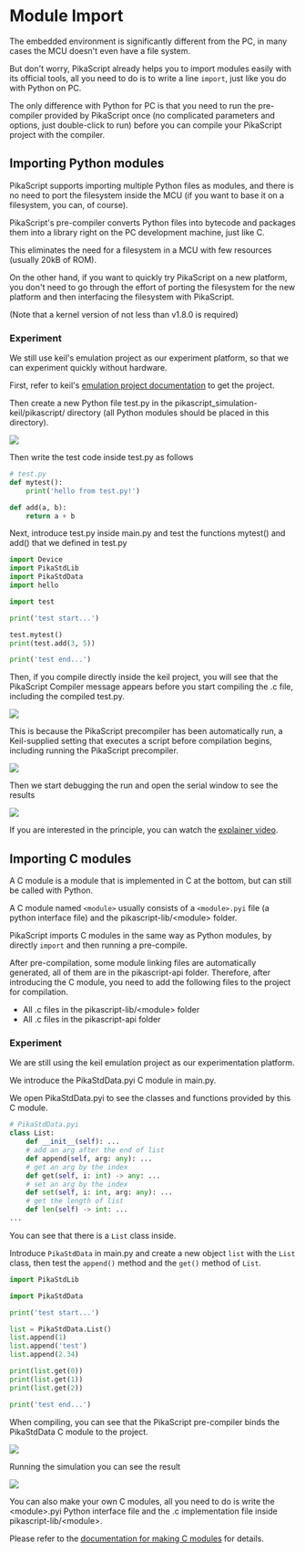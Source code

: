 # Module Import

The embedded environment is significantly different from the PC, in many cases the MCU doesn't even have a file system.

But don't worry, PikaScript already helps you to import modules easily with its official tools, all you need to do is to write a line `import`, just like you do with Python on PC.

The only difference with Python for PC is that you need to run the pre-compiler provided by PikaScript once (no complicated parameters and options, just double-click to run) before you can compile your PikaScript project with the compiler.

## Importing Python modules

PikaScript supports importing multiple Python files as modules, and there is no need to port the filesystem inside the MCU (if you want to base it on a filesystem, you can, of course).

PikaScript's pre-compiler converts Python files into bytecode and packages them into a library right on the PC development machine, just like C.

This eliminates the need for a filesystem in a MCU with few resources (usually 20kB of ROM).

On the other hand, if you want to quickly try PikaScript on a new platform, you don't need to go through the effort of porting the filesystem for the new platform and then interfacing the filesystem with PikaScript.

(Note that a kernel version of not less than v1.8.0 is required)

### Experiment

We still use keil's emulation project as our experiment platform, so that we can experiment quickly without hardware.

First, refer to keil's [emulation project documentation](https://pikadoc.readthedocs.io/en/latest/Keil%20%E4%BB%BF%E7%9C%9F%E5%B7%A5%E7%A8%8B.html) to get the project.

Then create a new Python file test.py in the pikascript_simulation-keil/pikascript/ directory (all Python modules should be placed in this directory).

![](assets/image-20220620175202212.png)

 Then write the test code inside test.py as follows

``` python
# test.py
def mytest():
    print('hello from test.py!')

def add(a, b):
    return a + b

```

Next, introduce test.py inside main.py and test the functions mytest() and add() that we defined in test.py

``` python
import Device
import PikaStdLib
import PikaStdData
import hello

import test

print('test start...')

test.mytest()
print(test.add(3, 5))

print('test end...')
```

Then, if you compile directly inside the keil project, you will see that the PikaScript Compiler message appears before you start compiling the .c file, including the compiled test.py.

![](assets/image-20220620175646395.png)

This is because the PikaScript precompiler has been automatically run, a Keil-supplied setting that executes a script before compilation begins, including running the PikaScript precompiler.

![](assets/image-20220620175845943.png)

Then we start debugging the run and open the serial window to see the results

![](assets/image-20220620175959680.png)

If you are interested in the principle, you can watch the [explainer video](https://www.bilibili.com/video/BV14t4y1x7nv?spm_id_from=333.999.0.0).

## Importing C modules

A C module is a module that is implemented in C at the bottom, but can still be called with Python.

A C module named `<module>` usually consists of a `<module>.pyi` file (a python interface file) and the pikascript-lib/\<module\> folder.

PikaScript imports C modules in the same way as Python modules, by directly `import` and then running a pre-compile.

After pre-compilation, some module linking files are automatically generated, all of them are in the pikascript-api folder. Therefore, after introducing the C module, you need to add the following files to the project for compilation.

- All .c files in the pikascript-lib/\<module\> folder
- All .c files in the pikascript-api folder

### Experiment

We are still using the keil emulation project as our experimentation platform.

We introduce the PikaStdData.pyi C module in main.py.

We open PikaStdData.pyi to see the classes and functions provided by this C module.

``` python
# PikaStdData.pyi
class List:
    def __init__(self): ...
    # add an arg after the end of list
    def append(self, arg: any): ...
    # get an arg by the index
    def get(self, i: int) -> any: ...
    # set an arg by the index
    def set(self, i: int, arg: any): ...
    # get the length of list
    def len(self) -> int: ...
...
```

You can see that there is a `List` class inside.

Introduce `PikaStdData` in main.py and create a new object `list` with the `List` class, then test the `append()` method and the `get()` method of `List`.

``` python
import PikaStdLib

import PikaStdData

print('test start...')

list = PikaStdData.List()
list.append(1)
list.append('test')
list.append(2.34)

print(list.get(0))
print(list.get(1))
print(list.get(2))

print('test end...')
```

When compiling, you can see that the PikaScript pre-compiler binds the PikaStdData C module to the project.

![](assets/image-20220620191019013.png)

Running the simulation you can see the result

![](assets/image-20220620191048505.png)

You can also make your own C modules, all you need to do is write the \<module\>.pyi Python interface file and the .c implementation file inside pikascript-lib/\<module\>.

Please refer to the [documentation for making C modules](https://pikadoc.readthedocs.io/en/latest/index_cmodule.html) for details.

